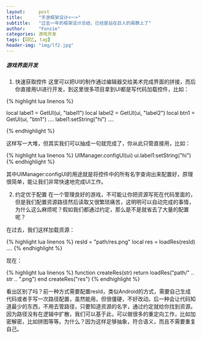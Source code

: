 ```yaml
---
layout:     post
title:      "手游框架设计<一>"
subtitle:   "过去一年的框架设计总结，已经是站在巨人的肩膀上了"
author:     "Fonzie"
categories: 游戏开发
tags: [回忆, tag]
header-img: "img/lf2.jpg"
---
```


##### 游戏界面开发
1) 快速获取控件
这里可以把UI的制作通过编辑器交给美术完成界面的拼接，而后你直接用UI进行开发，到这里很多项目拿到UI都是写代码加载控件，比如：

{% highlight lua linenos %}

local label1 = GetUI(ui, "label1")
local label2 = GetUI(ui, "label2")
local btn1   = GetUI(ui, "btn1")
....
label1:setString("hi")
....

{% endhighlight %}	

这样写一大堆，但其实我们可以抽成一句就完成了，你从此只管直接用，比如：

{% highlight lua linenos %}
UIManager.configUI(ui)
ui.label1:setString("hi")
{% endhighlight %}		

其中UIManager:configUI的用途就是将控件中的所有名字查询出来配置好，原理很简单，能让我们非常快速地完成UI工作。

2) 约定优于配置
在一个管理良好的游戏，不可能让你把资源写死在代码里面的，但是我们配置资源路径然后读取又很繁琐痛苦，这明明可以自动完成的事情，为什么这么麻烦呢？假如我们都通过约定，那么是不是就省去了大量的配置呢？

在过去，我们这样加载资源：

{% highlight lua linenos %}
resId = "path/res.png"
local res = loadRes(resId)
....
{% endhighlight %}	

现在：

{% highlight lua linenos %}
function createRes(str)
	return loadRes("path/" .. str .. ".png")
end
createRes("res")
{% endhighlight %}	

看出区别了吗？前一种方式需要配置resId，类似Android的方式，需要自己生成代码或者手写一次路径配置，虽然能用，但很僵硬，不好改动。后一种会让代码知道最少的东西，不用去管路径，只要知道资源的名字，通过约定就给你找到资源。因为路径没有在逻辑中扩散，我们可以基于此，可以做很多的重定向工作，比如加密解密，比如拼图等等。为什么？因为这样足够抽象，符合语义，而且不需要重复自己。